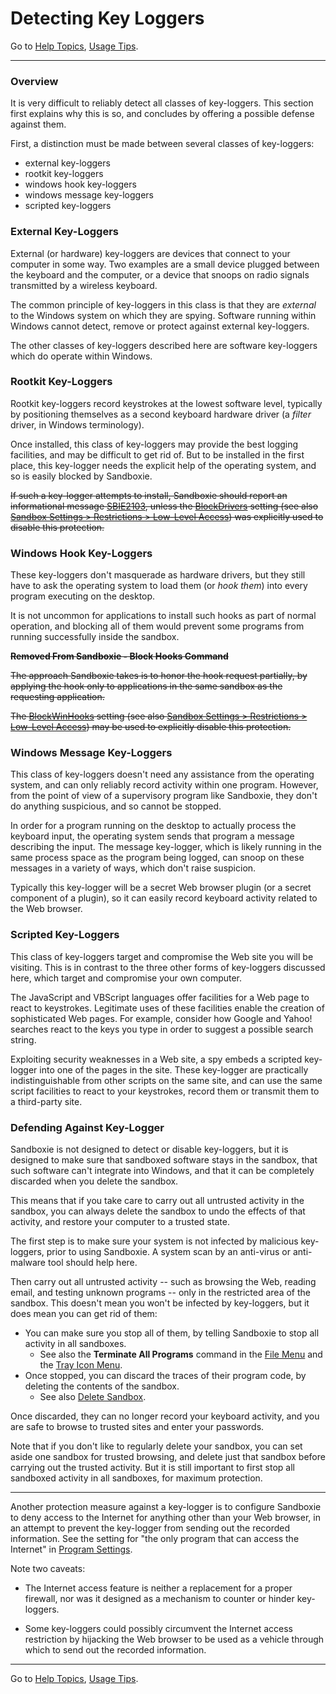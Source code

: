 # Detecting Key Loggers

Go to [Help Topics](HelpTopics.md), [Usage Tips](UsageTips.md).

* * *

### Overview

It is very difficult to reliably detect all classes of key-loggers. This section first explains why this is so, and concludes by offering a possible defense against them.

First, a distinction must be made between several classes of key-loggers:

*   external key-loggers
*   rootkit key-loggers
*   windows hook key-loggers
*   windows message key-loggers
*   scripted key-loggers

### External Key-Loggers

External (or hardware) key-loggers are devices that connect to your computer in some way. Two examples are a small device plugged between the keyboard and the computer, or a device that snoops on radio signals transmitted by a wireless keyboard.

The common principle of key-loggers in this class is that they are _external_ to the Windows system on which they are spying. Software running within Windows cannot detect, remove or protect against external key-loggers.

The other classes of key-loggers described here are software key-loggers which do operate within Windows.

### Rootkit Key-Loggers

Rootkit key-loggers record keystrokes at the lowest software level, typically by positioning themselves as a second keyboard hardware driver (a _filter_ driver, in Windows terminology).

Once installed, this class of key-loggers may provide the best logging facilities, and may be difficult to get rid of. But to be installed in the first place, this key-logger needs the explicit help of the operating system, and so is easily blocked by Sandboxie.

~~If such a key-logger attempts to install, Sandboxie should report an informational message [SBIE2103](SBIE2103.md), unless the [BlockDrivers](BlockDrivers.md) setting (see also [Sandbox Settings > Restrictions > Low-Level Access](RestrictionsSettings#lowlevel)) was explicitly used to disable this protection.~~

### Windows Hook Key-Loggers

These key-loggers don't masquerade as hardware drivers, but they still have to ask the operating system to load them (or _hook them_) into every program executing on the desktop.

It is not uncommon for applications to install such hooks as part of normal operation, and blocking all of them would prevent some programs from running successfully inside the sandbox.

~~**Removed From Sandboxie - Block Hooks Command**~~

~~The approach Sandboxie takes is to honor the hook request partially, by applying the hook only to applications in the same sandbox as the requesting application.~~

~~The [BlockWinHooks](BlockWinHooks.md) setting (see also [Sandbox Settings > Restrictions > Low-Level Access](RestrictionsSettings#lowlevel)) may be used to explicitly disable this protection.~~

### Windows Message Key-Loggers

This class of key-loggers doesn't need any assistance from the operating system, and can only reliably record activity within one program. However, from the point of view of a supervisory program like Sandboxie, they don't do anything suspicious, and so cannot be stopped.

In order for a program running on the desktop to actually process the keyboard input, the operating system sends that program a message describing the input. The message key-logger, which is likely running in the same process space as the program being logged, can snoop on these messages in a variety of ways, which don't raise suspicion.

Typically this key-logger will be a secret Web browser plugin (or a secret component of a plugin), so it can easily record keyboard activity related to the Web browser.

### Scripted Key-Loggers

This class of key-loggers target and compromise the Web site you will be visiting. This is in contrast to the three other forms of key-loggers discussed here, which target and compromise your own computer.

The JavaScript and VBScript languages offer facilities for a Web page to react to keystrokes. Legitimate uses of these facilities enable the creation of sophisticated Web pages. For example, consider how Google and Yahoo! searches react to the keys you type in order to suggest a possible search string.

Exploiting security weaknesses in a Web site, a spy embeds a scripted key-logger into one of the pages in the site. These key-logger are practically indistinguishable from other scripts on the same site, and can use the same script facilities to react to your keystrokes, record them or transmit them to a third-party site.

### Defending Against Key-Logger

Sandboxie is not designed to detect or disable key-loggers, but it is designed to make sure that sandboxed software stays in the sandbox, that such software can't integrate into Windows, and that it can be completely discarded when you delete the sandbox.

This means that if you take care to carry out all untrusted activity in the sandbox, you can always delete the sandbox to undo the effects of that activity, and restore your computer to a trusted state.

The first step is to make sure your system is not infected by malicious key-loggers, prior to using Sandboxie. A system scan by an anti-virus or anti-malware tool should help here.

Then carry out all untrusted activity -- such as browsing the Web, reading email, and testing unknown programs -- only in the restricted area of the sandbox. This doesn't mean you won't be infected by key-loggers, but it does mean you can get rid of them:

*   You can make sure you stop all of them, by telling Sandboxie to stop all activity in all sandboxes.
    *   See also the **Terminate All Programs** command in the [File Menu](FileMenu.md#termimate-all-programs) and the [Tray Icon Menu](TrayIconMenu.md#terminate-all-programs).
*   Once stopped, you can discard the traces of their program code, by deleting the contents of the sandbox.
    *   See also [Delete Sandbox](DeleteSandbox.md).

Once discarded, they can no longer record your keyboard activity, and you are safe to browse to trusted sites and enter your passwords.

Note that if you don't like to regularly delete your sandbox, you can set aside one sandbox for trusted browsing, and delete just that sandbox before carrying out the trusted activity. But it is still important to first stop all sandboxed activity in all sandboxes, for maximum protection.

* * *

Another protection measure against a key-logger is to configure Sandboxie to deny access to the Internet for anything other than your Web browser, in an attempt to prevent the key-logger from sending out the recorded information. See the setting for "the only program that can access the Internet" in [Program Settings](ProgramSettings.md#internet).

Note two caveats:

*   The Internet access feature is neither a replacement for a proper firewall, nor was it designed as a mechanism to counter or hinder key-loggers.

*   Some key-loggers could possibly circumvent the Internet access restriction by hijacking the Web browser to be used as a vehicle through which to send out the recorded information.

* * *

Go to [Help Topics](HelpTopics.md), [Usage Tips](UsageTips.md).
